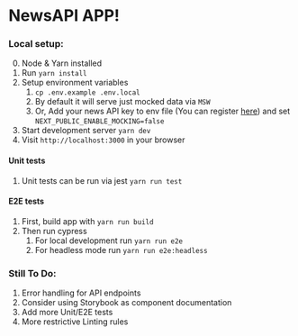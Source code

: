 # NewsAPI APP!

### Local setup:

0. Node & Yarn installed
1. Run `yarn install`
2. Setup environment variables
   1. `cp .env.example .env.local`
   2. By default it will serve just mocked data via `MSW`
   3. Or, Add your news API key to env file (You can register [here](https://newsapi.org/)) and set `NEXT_PUBLIC_ENABLE_MOCKING=false`
3. Start development server `yarn dev`
4. Visit `http://localhost:3000` in your browser

#### Unit tests

1. Unit tests can be run via jest `yarn run test`

#### E2E tests

1. First, build app with `yarn run build`
2. Then run cypress
   1. For local development run `yarn run e2e`
   2. For headless mode run `yarn run e2e:headless`

### Still To Do:

1. Error handling for API endpoints
2. Consider using Storybook as component documentation
3. Add more Unit/E2E tests
4. More restrictive Linting rules
